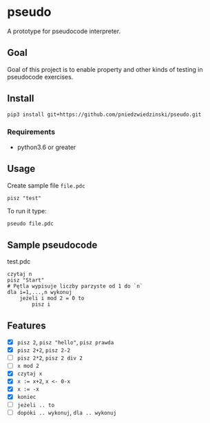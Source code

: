 # pseudo

A prototype for pseudocode interpreter.

## Goal

Goal of this project is to enable property and other kinds of testing in pseudocode exercises.

## Install

```bash
pip3 install git+https://github.com/pniedzwiedzinski/pseudo.git
```

### Requirements

- python3.6 or greater

## Usage

Create sample file `file.pdc`

```
pisz "test"
```

To run it type:

```bash
pseudo file.pdc
```

## Sample pseudocode

test.pdc

```
czytaj n
pisz "Start"
# Pętla wypisuje liczby parzyste od 1 do `n`
dla i=1,...,n wykonuj
    jeżeli i mod 2 = 0 to
        pisz i
```

## Features

- [x] `pisz 2`, `pisz "hello"`, `pisz prawda`
- [x] `pisz 2+2`, `pisz 2-2`
- [ ] `pisz 2*2`, `pisz 2 div 2`
- [ ] `x mod 2`
- [x] `czytaj x`
- [x] `x := x+2`, `x <- 0-x`
- [x] `x := -x`
- [x] `koniec`
- [ ] `jeżeli .. to`
- [ ] `dopóki .. wykonuj`, `dla .. wykonuj`

